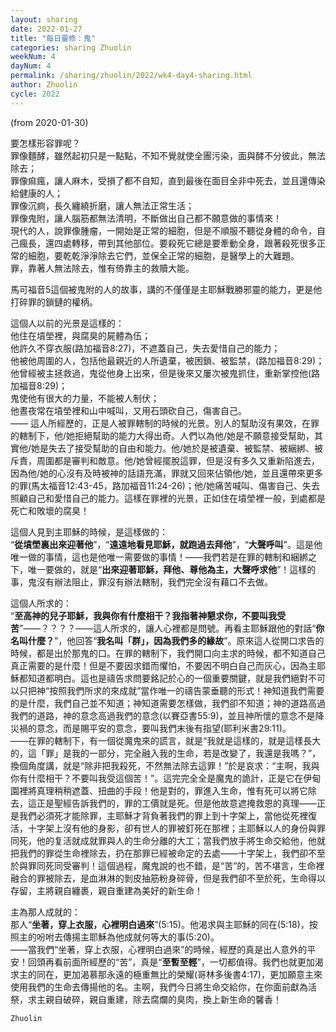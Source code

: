 ```yaml
---
layout: sharing
date: 2022-01-27
title: "每日靈修：鬼"
categories: sharing Zhuolin
weekNum: 4
dayNum: 4
permalink: /sharing/zhuolin/2022/wk4-day4-sharing.html
author: Zhuolin
cycle: 2022
---
```

(from 2020-01-30)

要怎樣形容罪呢？  
罪像麵酵，雖然起初只是一點點，不知不覺就使全團污染，面與酵不分彼此，無法除去；  
罪像痲瘋，讓人麻木，受損了都不自知，直到最後在面目全非中死去，並且還傳染給健康的人；  
罪像沉痾，長久纏繞折磨，讓人無法正常生活；  
罪像鬼附，讓人腦筋都無法清明，不斷做出自己都不願意做的事情來！  
現代的人，說罪像腫瘤，一開始是正常的細胞，但是不順服不聽從身體的命令，自己瘋長，還四處轉移，帶到其他部位。要殺死它總是要牽動全身，跟著殺死很多正常的細胞，要乾乾淨淨除去它們，並保全正常的細胞，是醫學上的大難題。  
罪，靠著人無法除去，惟有倚靠主的救贖大能。  

馬可福音5這個被鬼附的人的故事，講的不僅僅是主耶穌戰勝邪靈的能力，更是他打碎罪的鎖鏈的權柄。  

這個人以前的光景是這樣的：  
他住在墳塋裡，與腐臭的屍體為伍；  
他許久不穿衣服(路加福音8:27)，不遮蓋自己，失去愛惜自己的能力；  
他被他周圍的人，包括他最親近的人所遺棄，被困鎖、被監禁，(路加福音8:29)；  
他曾經被主拯救過，鬼從他身上出來，但是後來又屢次被鬼抓住，重新掌控他(路加福音8:29)；  
鬼使他有很大的力量，不能被人制伏；  
他晝夜常在墳塋裡和山中喊叫，又用石頭砍自己，傷害自己。  
—— 這人所經歷的，正是人被罪轄制的時候的光景。別人的幫助沒有果效，在罪的轄制下，他/她拒絕幫助的能力大得出奇。人們以為他/她是不願意接受幫助，其實他/她是失去了接受幫助的自由和能力。他/她於是被遺棄、被監禁、被綑綁、被斥責，周圍都是審判和敵意。他/她曾經擺脫這罪，但是沒有多久又重新陷進去，因為他/她的心沒有及時被神的話語充滿，罪就又回來佔領他/她，並且還帶來更多的罪(馬太福音12:43-45，路加福音11:24-26)；他/她痛苦喊叫、傷害自己、失去照顧自己和愛惜自己的能力。這樣在罪裡的光景，正如住在墳塋裡一般，到處都是死亡和敗壞的腐臭！  

這個人見到主耶穌的時候，是這樣做的：  
“**從墳塋裏出來迎著他**”，“**遠遠地看見耶穌，就跑過去拜他**”，“**大聲呼叫**”。這是他唯一做的事情，這也是他唯一需要做的事情！——我們若是在罪的轄制和綑綁之下，唯一要做的，就是“**出來迎著耶穌，拜他、尊他為主，大聲呼求他**”！這樣的事，鬼沒有辦法阻止，罪沒有辦法轄制，我們完全沒有藉口不去做。  

這個人所求的：  
“**至高神的兒子耶穌，我與你有什麼相干？我指著神懇求你，不要叫我受苦**”——？？？？——這人所求的，讓人心裡都是問號。再看主耶穌跟他的對話“**你名叫什麼？**”，他回答“**我名叫「群」，因為我們多的緣故**”。原來這人從開口求告的時候，都是出於那鬼的口。在罪的轄制下，我們開口向主求的時候，都不知道自己真正需要的是什麼！但是不要因求錯而懼怕，不要因不明白自己而灰心，因為主耶穌都知道都明白。這也是禱告求問要銘記於心的一個重要關鍵，就是我們絕對不可以只把神“按照我們所求的來成就”當作唯一的禱告蒙垂聽的形式！神知道我們需要的是什麼，我們自己並不知道；神知道需要怎樣做，我們卻不知道；神的道路高過我們的道路，神的意念高過我們的意念(以賽亞書55:9)，並且神所懷的意念不是降災禍的意念，而是賜平安的意念，要叫我們末後有指望(耶利米書29:11)。  
——在罪的轄制下，有一個從魔鬼來的謊言，就是“我就是這樣的，就是這樣長大的，這「罪」是我的一部分，完全融入我的生命，若是改變了，我還是我嗎？”，換個角度講，就是“除非把我殺死，不然無法除去這罪！”於是哀求：“主啊，我與你有什麼相干？不要叫我受這個苦！”。這完完全全是魔鬼的詭計，正是它在伊甸園裡將真理稍稍遮蓋、扭曲的手段！他是對的，罪進入生命，惟有死可以將它除去，這正是聖經告訴我們的，罪的工價就是死。但是他故意遮掩救恩的真理——正是我們必須死才能除罪，主耶穌才背負著我們的罪上到十字架上，當他從死裡復活，十字架上沒有他的身影，卻有世人的罪被釘死在那裡；主耶穌以人的身份與罪同死，他的复活就成就罪與人的生命分離的大工；當我們放手將生命交給他，他就把我們的罪從生命裡除去，扔在那罪已經被命定的去處——十字架上，我們卻不至於與罪同死同受審判！這個過程，魔鬼說的也不錯，是“苦”的，苦不堪言，生命裡融合的罪被除去，是血淋淋的剝皮抽筋粉身碎骨，但是我們卻不至於死，生命得以存留，主將親自纏裹，親自重建為美好的新生命！  

主為那人成就的：  
那人“**坐著，穿上衣服，心裡明白過來**”(5:15)。他渴求與主耶穌的同在(5:18)，按照主的吩咐去傳揚主耶穌為他成就何等大的事(5:20)。  
——當我們“坐著，穿上衣服，心裡明白過來”的時候，經歷的真是出人意外的平安！回頭再看前面所經歷的“苦”，真是“**至暫至輕**”，一切都值得。我們也就更加渴求主的同在，更加渴慕那永遠的極重無比的榮耀(哥林多後書4:17)，更加願意主來使用我們的生命去傳揚他的名。主啊，我們今日將生命交給你，在你面前獻為活祭，求主親自破碎，親自重建，除去腐爛的臭肉，換上新生命的馨香！  

`Zhuolin`  
